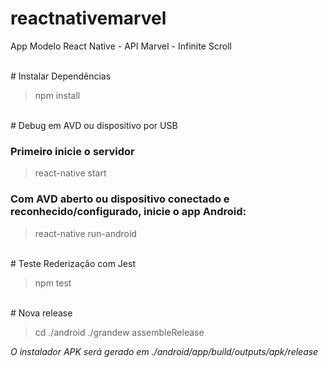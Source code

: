 # reactnativemarvel
App Modelo React Native - API Marvel - Infinite Scroll

<br />
# Instalar Dependẽncias
<blockquote>npm install</blockquote>

<br />
# Debug em AVD ou dispositivo por USB
<h3>Primeiro inicie o servidor</h3>
<blockquote>react-native start</blockquote>
<h3>Com AVD aberto ou dispositivo conectado e reconhecido/configurado, inicie o app Android:</h3>
<blockquote>react-native run-android</blockquote>

<br />
# Teste Rederização com Jest
<blockquote>
  npm test
</blockquote>

<br />
# Nova release
<blockquote>
  cd ./android
  ./grandew assembleRelease
</blockquote>
<i>O instalador APK será gerado em ./android/app/build/outputs/apk/release</i>


